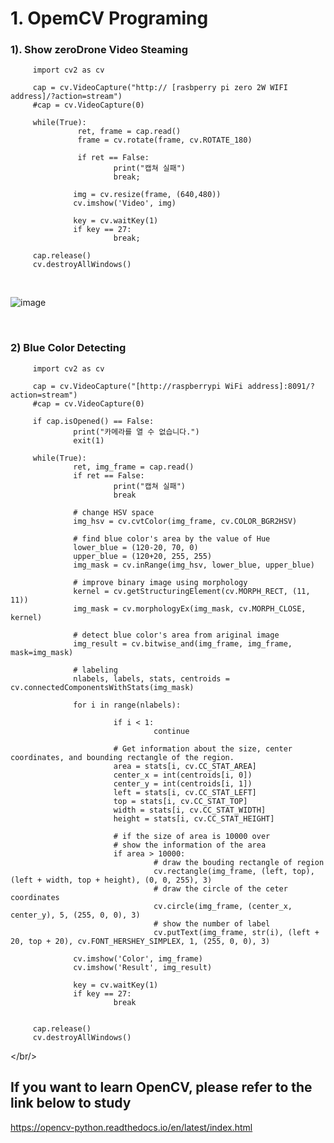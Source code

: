# 1. OpemCV Programing

### 1). Show zeroDrone Video Steaming 

         import cv2 as cv

         cap = cv.VideoCapture("http:// [rasbperry pi zero 2W WIFI address]/?action=stream")
         #cap = cv.VideoCapture(0)

         while(True):
                   ret, frame = cap.read()
                   frame = cv.rotate(frame, cv.ROTATE_180)
  
                   if ret == False:
                           print("캡쳐 실패")
                           break;  
  
                  img = cv.resize(frame, (640,480))
                  cv.imshow('Video', img)
  
                  key = cv.waitKey(1)
                  if key == 27:
                           break;
  
         cap.release()
         cv.destroyAllWindows()
        
<br/>

![image](https://user-images.githubusercontent.com/122161666/226897074-4632f2d5-954d-449f-b6a1-2f26957d8a0c.png)

<br/>

### 2) Blue Color Detecting

         import cv2 as cv

         cap = cv.VideoCapture("[http://raspberrypi WiFi address]:8091/?action=stream")
         #cap = cv.VideoCapture(0)

         if cap.isOpened() == False:
                  print("카메라를 열 수 없습니다.")
                  exit(1)

         while(True):
                  ret, img_frame = cap.read()
                  if ret == False:
                           print("캡쳐 실패")
                           break
                  
                  # change HSV space
                  img_hsv = cv.cvtColor(img_frame, cv.COLOR_BGR2HSV)

                  # find blue color's area by the value of Hue
                  lower_blue = (120-20, 70, 0)
                  upper_blue = (120+20, 255, 255)
                  img_mask = cv.inRange(img_hsv, lower_blue, upper_blue)

                  # improve binary image using morphology 
                  kernel = cv.getStructuringElement(cv.MORPH_RECT, (11, 11))
                  img_mask = cv.morphologyEx(img_mask, cv.MORPH_CLOSE, kernel)

                  # detect blue color's area from ariginal image
                  img_result = cv.bitwise_and(img_frame, img_frame, mask=img_mask)

                  # labeling
                  nlabels, labels, stats, centroids = cv.connectedComponentsWithStats(img_mask)

                  for i in range(nlabels):
                           
                           if i < 1:
                                    continue

                           # Get information about the size, center coordinates, and bounding rectangle of the region. 
                           area = stats[i, cv.CC_STAT_AREA]
                           center_x = int(centroids[i, 0])
                           center_y = int(centroids[i, 1])
                           left = stats[i, cv.CC_STAT_LEFT]
                           top = stats[i, cv.CC_STAT_TOP]
                           width = stats[i, cv.CC_STAT_WIDTH]
                           height = stats[i, cv.CC_STAT_HEIGHT]

                           # if the size of area is 10000 over 
                           # show the information of the area 
                           if area > 10000:
                                    # draw the bouding rectangle of region
                                    cv.rectangle(img_frame, (left, top), (left + width, top + height), (0, 0, 255), 3)
                                    # draw the circle of the ceter coordinates
                                    cv.circle(img_frame, (center_x, center_y), 5, (255, 0, 0), 3)
                                    # show the number of label
                                    cv.putText(img_frame, str(i), (left + 20, top + 20), cv.FONT_HERSHEY_SIMPLEX, 1, (255, 0, 0), 3)

                  cv.imshow('Color', img_frame)
                  cv.imshow('Result', img_result)

                  key = cv.waitKey(1)
                  if key == 27:
                           break


         cap.release()
         cv.destroyAllWindows()

</br/>

## If you want to learn OpenCV,  please refer to the link below to study
https://opencv-python.readthedocs.io/en/latest/index.html
